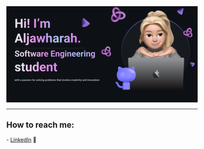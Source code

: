 
<img src="https://github.com/AljawharahAlotaibi/AljawharahAlotaibi/blob/main/banner.png">
<!-- 👩🏻‍💻I'm a Software Engineering undergraduate at King Saud University (KSU), passionate about coding and problem-solving. 💻 Currently pursuing my bachelor's degree, I'm dedicated to mastering the craft of software development, from writing clean code to designing robust systems. -->

<!--🌱 My journey in software engineering is fueled by curiosityfor knowledge. I enjoy exploring new technologies, experimenting with different programming languages, and staying updated on the latest industry trends. Whether it's diving into the depths of data structures or building user-friendly interfaces, I'm always eager to learn and grow.-->
<hr>
<h2>How to reach me: </h2>
- <a href="https://www.linkedin.com/in/aljawharah-alotaibi-6b996524a/">LinkedIn</a> 💼
